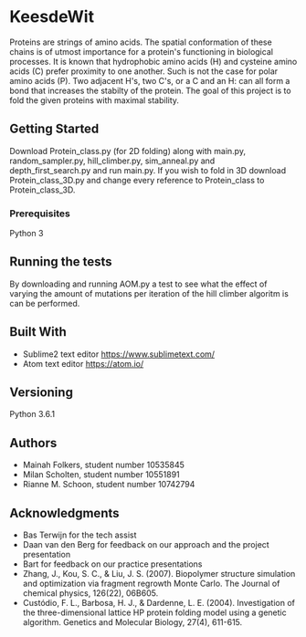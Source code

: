 # KeesdeWit

Proteins are strings of amino acids. The spatial conformation of these chains is of utmost importance for a protein's functioning in biological processes.
It is known that hydrophobic amino acids (H) and cysteine amino acids (C) prefer proximity to one another. Such is not the case for polar amino acids (P). Two adjacent H's, two C's, or a C and an H: can all form a bond that increases the stabilty of the protein. 
The goal of this project is to fold the given proteins with maximal stability.

## Getting Started
Download Protein_class.py (for 2D folding) along with main.py, random_sampler.py, hill_climber.py, sim_anneal.py and depth_first_search.py and run main.py.
If you wish to fold in 3D download Protein_class_3D.py and change every reference to Protein_class to Protein_class_3D.

### Prerequisites
Python 3

## Running the tests
By downloading and running AOM.py a test to see what the effect of varying the amount of mutations per iteration of the hill climber algoritm is can be performed.

## Built With

* Sublime2 text editor https://www.sublimetext.com/
* Atom text editor https://atom.io/

## Versioning

Python 3.6.1

## Authors

* Mainah Folkers, student number 10535845
* Milan Scholten, student number 10551891
* Rianne M. Schoon, student number 10742794

## Acknowledgments

* Bas Terwijn for the tech assist
* Daan van den Berg for feedback on our approach and the project presentation
* Bart for feedback on our practice presentations
* Zhang, J., Kou, S. C., & Liu, J. S. (2007). Biopolymer structure simulation and optimization via fragment regrowth Monte Carlo. The Journal of chemical physics, 126(22), 06B605.
* Custódio, F. L., Barbosa, H. J., & Dardenne, L. E. (2004). Investigation of the three-dimensional lattice HP protein folding model using a genetic algorithm. Genetics and Molecular Biology, 27(4), 611-615.

